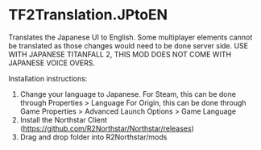 # TF2Translation.JPtoEN
Translates the Japanese UI to English. Some multiplayer elements cannot be translated as those changes would need to be done server side. USE WITH JAPANESE TITANFALL 2, THIS MOD DOES NOT COME WITH JAPANESE VOICE OVERS.

Installation instructions:
1. Change your language to Japanese.
  For Steam, this can be done through Properties > Language
  For Origin, this can be done through Game Properties > Advanced Launch Options > Game Language
3. Install the Northstar Client (https://github.com/R2Northstar/Northstar/releases)
4. Drag and drop folder into R2Northstar/mods

